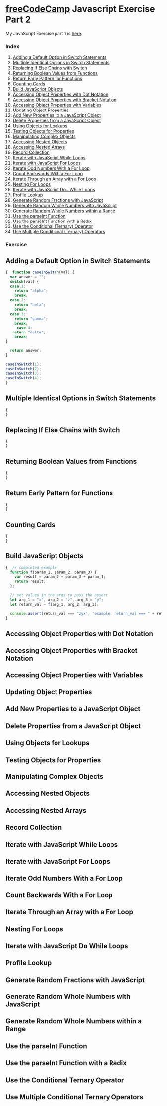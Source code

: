
# [freeCodeCamp](https://www.freecodecamp.org/) Javascript Exercise Part 2

My JavaScript Exercise part 1 is [here](https://github.com/AlfiYusrina/hyf-javascript1/blob/master/week1/freecode_camp_solutions.MD).

### Index
1. [Adding a Default Option in Switch Statements](#adding-a-default-option-in-switch-statements)
1. [Multiple Identical Options in Switch Statements](#multiple-identical-options-in-switch-statements)
1. [Replacing If Else Chains with Switch](#replacing-if-else-chains-with-switch)
1. [Returning Boolean Values from Functions](#returning-boolean-values-from-functions)
1. [Return Early Pattern for Functions](#return-early-pattern-for-functions)
1. [Counting Cards](#counting-cards)
1. [Build JavaScript Objects](#build-javaScript-objects)
1. [Accessing Object Properties with Dot Notation](#accessing-object-properties-with-dot-notation)
1. [Accessing Object Properties with Bracket Notation](#accessing-object-properties-with-bracket-notation)
1. [Accessing Object Properties with Variables](#accessing-object-properties-with-variables)
1. [Updating Object Properties](#updating-object-properties)
1. [Add New Properties to a JavaScript Object](#add-new-properties-to-a-javaScript-object)
1. [Delete Properties from a JavaScript Object](#delete-properties-from-a-javaScript-object)
1. [Using Objects for Lookups](#using-objects-for-lookups)
1. [Testing Objects for Properties](#Testing-Objects-for-Properties)
1. [Manipulating Complex Objects](#Manipulating-Complex-Objects)
1. [Accessing Nested Objects](#Accessing-Nested-Objects)
1. [Accessing Nested Arrays](#Accessing-Nested-Arrays)
1. [Record Collection](#Record-Collection)
1. [Iterate with JavaScript While Loops](#Iterate-with-JavaScript-While-Loops)
1. [Iterate with JavaScript For Loops](#Iterate-with-JavaScript-For-Loops)
1. [Iterate Odd Numbers With a For Loop](#Iterate-Odd-Numbers-With-a-For-Loop)
1. [Count Backwards With a For Loop](#Count-Backwards-With-a-For-Loop)
1. [Iterate Through an Array with a For Loop](#Iterate-Through-an-Array-with-a-For-Loop)
1. [Nesting For Loops](#Nesting-For-Loops)
1. [Iterate with JavaScript Do...While Loops](#Iterate-with-JavaScript-Do-While-Loops)
1. [Profile Lookup](#Profile-Lookup)
1. [Generate Random Fractions with JavaScript](#Generate-Random-Fractions-with-JavaScript)
1. [Generate Random Whole Numbers with JavaScript](#Generate-Random-Whole-Numbers-with-JavaScript)
1. [Generate Random Whole Numbers within a Range](#Generate-Random-Whole-Numbers-within-a-Range)
1. [Use the parseInt Function](#Use-the-parseInt-Function)
1. [Use the parseInt Function with a Radix](#Use-the-parseInt-Function-with-a-Radix)
1. [Use the Conditional (Ternary) Operator](#Use-the-Conditional-Ternary-Operator)
1. [Use Multiple Conditional (Ternary) Operators](#Use-Multiple-Conditional-Ternary-Operators)

### Exercise
## Adding a Default Option in Switch Statements
```js
{  function caseInSwitch(val) {
  var answer = "";
  switch(val) {
  case 1:
    return "alpha";
    break;
  case 2:
    return "beta";
    break;
  case 3:
    return "gamma";
    break;
     case 4:
   return "delta";
    break;
}

  return answer;
}

caseInSwitch(1);
caseInSwitch(2);
caseInSwitch(3);
caseInSwitch(4);
}
```

## Multiple Identical Options in Switch Statements
```js
{
}
```

## Replacing If Else Chains with Switch
```js
{
}
```

## Returning Boolean Values from Functions
```js
{
}
```

## Return Early Pattern for Functions
```js
{
}
```

## Counting Cards
```js
{
}
```

## Build JavaScript Objects
```js
{  // completed example
  function f(param_1, param_2, param_3) {
    var result = param_2 + param_3 + param_1;
    return result;
  };

  // set values in the args to pass the assert
  let arg_1 = "x", arg_2 = "z", arg_3 = "y";
  let return_val = f(arg_1, arg_2, arg_3);

  console.assert(return_val === "zyx", "example: return_val === " + return_val);
}
```

## Accessing Object Properties with Dot Notation
## Accessing Object Properties with Bracket Notation
## Accessing Object Properties with Variables
## Updating Object Properties
## Add New Properties to a JavaScript Object
## Delete Properties from a JavaScript Object
## Using Objects for Lookups
## Testing Objects for Properties
## Manipulating Complex Objects
## Accessing Nested Objects
## Accessing Nested Arrays
## Record Collection
## Iterate with JavaScript While Loops
## Iterate with JavaScript For Loops
## Iterate Odd Numbers With a For Loop
## Count Backwards With a For Loop
## Iterate Through an Array with a For Loop
## Nesting For Loops
## Iterate with JavaScript Do While Loops
## Profile Lookup
## Generate Random Fractions with JavaScript
## Generate Random Whole Numbers with JavaScript
## Generate Random Whole Numbers within a Range
## Use the parseInt Function
## Use the parseInt Function with a Radix
## Use the Conditional Ternary Operator
## Use Multiple Conditional Ternary Operators
